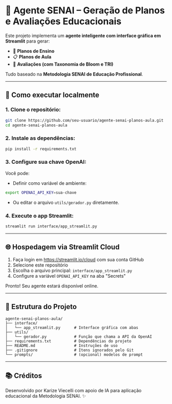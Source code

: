 # 🤖 Agente SENAI – Geração de Planos e Avaliações Educacionais

Este projeto implementa um **agente inteligente com interface gráfica em Streamlit** para gerar:

- 📘 **Planos de Ensino**
- 📋 **Planos de Aula**
- 📝 **Avaliações (com Taxonomia de Bloom e TRI)**

Tudo baseado na **Metodologia SENAI de Educação Profissional**.

---

## 🚀 Como executar localmente

### 1. Clone o repositório:
```bash
git clone https://github.com/seu-usuario/agente-senai-planos-aula.git
cd agente-senai-planos-aula
```

### 2. Instale as dependências:
```bash
pip install -r requirements.txt
```

### 3. Configure sua chave OpenAI:
Você pode:
- Definir como variável de ambiente:
```bash
export OPENAI_API_KEY=sua-chave
```
- Ou editar o arquivo `utils/gerador.py` diretamente.

### 4. Execute o app Streamlit:
```bash
streamlit run interface/app_streamlit.py
```

---

## 🌐 Hospedagem via Streamlit Cloud

1. Faça login em https://streamlit.io/cloud com sua conta GitHub
2. Selecione este repositório
3. Escolha o arquivo principal: `interface/app_streamlit.py`
4. Configure a variável `OPENAI_API_KEY` na aba "Secrets"

Pronto! Seu agente estará disponível online.

---

## 📁 Estrutura do Projeto

```plaintext
agente-senai-planos-aula/
├── interface/
│   └── app_streamlit.py      # Interface gráfica com abas
├── utils/
│   └── gerador.py            # Função que chama a API da OpenAI
├── requirements.txt          # Dependências do projeto
├── README.md                 # Instruções de uso
├── .gitignore                # Itens ignorados pelo Git
└── prompts/                  # (opcional) modelos de prompt
```

---

## 📚 Créditos
Desenvolvido por Karize Viecelli com apoio de IA para aplicação educacional da Metodologia SENAI. ✨
